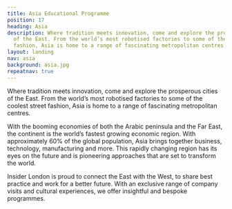 ```yaml
---
title: Asia Educational Programme
position: 17
heading: Asia
description: Where tradition meets innovation, come and explore the prosperous cities
  of the East. From the world’s most robotised factories to some of the coolest street
  fashion, Asia is home to a range of fascinating metropolitan centres.
layout: landing
nav: asia
background: asia.jpg
repeatnav: true
---
```


Where tradition meets innovation, come and explore the prosperous cities of the East. From the world’s most robotised factories to some of the coolest street fashion, Asia is home to a range of fascinating metropolitan centres.

With the booming economies of both the Arabic peninsula and the Far East, the continent is the world’s fastest growing economic region. With approximately 60% of the global population, Asia brings together business, technology, manufacturing and more. This rapidly changing region has its eyes on the future and is pioneering approaches that are set to transform the world.

Insider London is proud to connect the East with the West, to share best practice and work for a better future. With an exclusive range of company visits and cultural experiences, we offer insightful and bespoke programmes.
